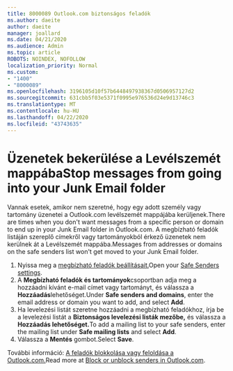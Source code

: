 ```yaml
---
title: 8000089 Outlook.com biztonságos feladók
ms.author: daeite
author: daeite
manager: joallard
ms.date: 04/21/2020
ms.audience: Admin
ms.topic: article
ROBOTS: NOINDEX, NOFOLLOW
localization_priority: Normal
ms.custom:
- "1400"
- "8000089"
ms.openlocfilehash: 3196105d10f57b6448497938367d0506957127d2
ms.sourcegitcommit: 631cbb5f03e5371f0995e976536d24e9d13746c3
ms.translationtype: MT
ms.contentlocale: hu-HU
ms.lasthandoff: 04/22/2020
ms.locfileid: "43743635"
---
```

# <a name="stop-messages-from-going-into-your-junk-email-folder"></a><span data-ttu-id="a8077-102">Üzenetek bekerülése a Levélszemét mappába</span><span class="sxs-lookup"><span data-stu-id="a8077-102">Stop messages from going into your Junk Email folder</span></span>

<span data-ttu-id="a8077-103">Vannak esetek, amikor nem szeretné, hogy egy adott személy vagy tartomány üzenetei a Outlook.com levélszemét mappájába kerüljenek.</span><span class="sxs-lookup"><span data-stu-id="a8077-103">There are times when you don't want messages from a specific person or domain to end up in your Junk Email folder in Outlook.com.</span></span> <span data-ttu-id="a8077-104">A megbízható feladók listáján szereplő címekről vagy tartományokból érkező üzenetek nem kerülnek át a Levélszemét mappába.</span><span class="sxs-lookup"><span data-stu-id="a8077-104">Messages from addresses or domains on the safe senders list won't get moved to your Junk Email folder.</span></span>

1. <span data-ttu-id="a8077-105">Nyissa meg a [megbízható feladók beállításait.](https://go.microsoft.com/fwlink/?linkid=2035804)</span><span class="sxs-lookup"><span data-stu-id="a8077-105">Open your [Safe Senders settings](https://go.microsoft.com/fwlink/?linkid=2035804).</span></span>
2. <span data-ttu-id="a8077-106">A **Megbízható feladók és tartományok**csoportban adja meg a hozzáadni kívánt e-mail címet vagy tartományt, és válassza a **Hozzáadás**lehetőséget.</span><span class="sxs-lookup"><span data-stu-id="a8077-106">Under **Safe senders and domains**, enter the email address or domain you want to add, and select **Add**.</span></span>
3. <span data-ttu-id="a8077-107">Ha levelezési listát szeretne hozzáadni a megbízható feladókhoz, írja be a levelezési listát a **Biztonságos levelezési listák mezőbe,** és válassza a **Hozzáadás lehetőséget.**</span><span class="sxs-lookup"><span data-stu-id="a8077-107">To add a mailing list to your safe senders, enter the mailing list under **Safe mailing lists** and select **Add**.</span></span>
4. <span data-ttu-id="a8077-108">Válassza a **Mentés** gombot.</span><span class="sxs-lookup"><span data-stu-id="a8077-108">Select **Save**.</span></span>

<span data-ttu-id="a8077-109">További információ: [A feladók blokkolása vagy feloldása a Outlook.com.](https://support.office.com/article/afba1c94-77bb-4f50-8b85-057cf52f4d5e?wt.mc_id=Office_Outlook_com_Alchemy)</span><span class="sxs-lookup"><span data-stu-id="a8077-109">Read more at [Block or unblock senders in Outlook.com](https://support.office.com/article/afba1c94-77bb-4f50-8b85-057cf52f4d5e?wt.mc_id=Office_Outlook_com_Alchemy).</span></span>